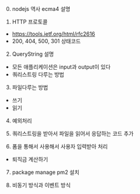 0. nodejs 역사 ecma4 설명

1. HTTP 프로토콜
- https://tools.ietf.org/html/rfc2616
- 200, 404, 500, 301 상태코드

2. QueryString 설명
- 모든 애플리케이션은 input과 output이 있다
- 쿼리스트링 다루는 방법

3. 파일다루는 방법
- 쓰기
- 읽기

4. 예외처리

5. 쿼리스트링을 받아서 파일을 읽어서 응답하는 코드 추가

6. 폼을 통해서 사용해서 사용자 입력받아 처리
- 퇴직금 계산하기

7. package manage pm2 설치

8. 비동기 방식과 이벤트 방식


